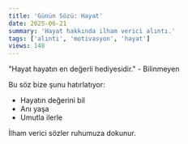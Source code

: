 ```yaml
---
title: 'Günün Sözü: Hayat'
date: 2025-06-21
summary: 'Hayat hakkında ilham verici alıntı.'
tags: ['alıntı', 'motivasyon', 'hayat']
views: 148
---
```


"Hayat hayatın en değerli hediyesidir." - Bilinmeyen

Bu söz bize şunu hatırlatıyor:
- Hayatın değerini bil
- Anı yaşa
- Umutla ilerle

İlham verici sözler ruhumuza dokunur.